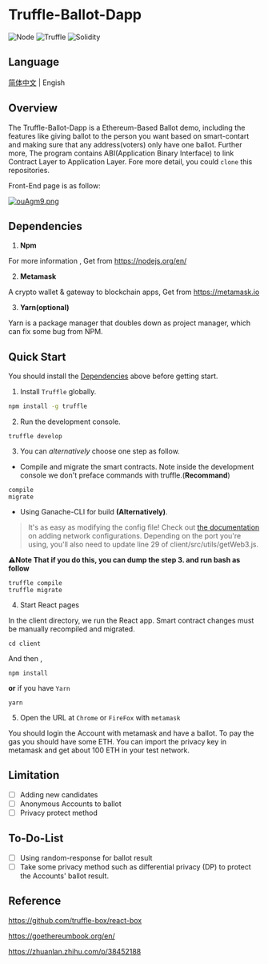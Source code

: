 # Truffle-Ballot-Dapp

![Node](https://img.shields.io/static/v1?label=react&message=Node.js&color=blue&logo=react)
![Truffle](https://img.shields.io/static/v1?label=Ethereum&message=Truffle&color=orange&logo=Ethereum)
![Solidity](https://img.shields.io/static/v1?label=Solidity&message=Ethereum&color=green&logo=Solidity)

## Language

[简体中文](https://github.com/favorhau/Truffle-Ballot-Dapp/blob/main/README_zh.md) |
Engish


## Overview

The Truffle-Ballot-Dapp is a Ethereum-Based Ballot demo, including the features like giving ballot to the person you want based on smart-contart and making sure that any address(voters) only have one ballot. Further more, The program contains ABI(Application Binary Interface) to link Contract Layer to Application Layer. Fore more detail, you could `clone` this repositories.

Front-End page is as follow:

[![ouAgm9.png](https://z3.ax1x.com/2021/11/28/ouAgm9.png)](https://imgtu.com/i/ouAgm9)

## Dependencies

1. **Npm** 

For more information , Get from https://nodejs.org/en/

2. **Metamask**

A crypto wallet & gateway to blockchain apps, Get from https://metamask.io

3. **Yarn(optional)**

Yarn is a package manager that doubles down as project manager, which can fix some bug from NPM.

## Quick Start

You should install the [Dependencies](#Dependencies) above before getting start.

1. Install `Truffle` globally.

```bash
npm install -g truffle
```

2. Run the development console.
```
truffle develop
```

3. You can *alternatively* choose one step as follow.
- Compile and migrate the smart contracts. Note inside the development console we don't preface commands with truffle.(**Recommand**)
```
compile
migrate
```
- Using Ganache-CLI for build **(Alternatively)**.

> It's as easy as modifying the config file! Check out [the documentation](https://www.trufflesuite.com/docs/truffle/reference/configuration#networks) on adding network configurations. Depending on the port you're using, you'll also need to update line 29 of client/src/utils/getWeb3.js.


**⚠️Note That if you do this, you can dump the step 3. and run bash as follow**
```
truffle compile
truffle migrate
```

4. Start React pages

In the client directory, we run the React app. Smart contract changes must be manually recompiled and migrated.

```
cd client
```
And then ,

```
npm install
```
**or** if you have `Yarn`
```
yarn
```

5. Open the URL at `Chrome` or `FireFox` with `metamask`

You should login the Account with metamask and have a ballot.
To pay the gas you should have some ETH. You can import the privacy key in metamask and get about 100 ETH in your test network.

## Limitation

- [ ] Adding new candidates
- [ ] Anonymous Accounts to ballot
- [ ] Privacy protect method

## To-Do-List
- [ ] Using random-response for ballot result
- [ ] Take some privacy method such as differential privacy (DP) to protect the Accounts' ballot result.

## Reference

https://github.com/truffle-box/react-box

https://goethereumbook.org/en/

https://zhuanlan.zhihu.com/p/38452188